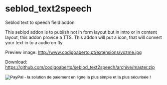 seblod_text2speech
==================

Seblod text to speech field addon


This seblod addon is to publish not in form layout but in intro or in content layout, this addon provice a TTS. This addon will put a icon, that will convert your text in to a audio on fly.

Preview image: http://www.codigoaberto.pt/extensions/vozme.jpg

Download: https://github.com/codigoaberto/seblod_text2speech/archive/master.zip

<form action="https://www.paypal.com/cgi-bin/webscr" method="post" target="_top">
<input type="hidden" name="cmd" value="_donations">
<input type="hidden" name="business" value="marcio.marques@spvhosting.pt">
<input type="hidden" name="lc" value="US">
<input type="hidden" name="no_note" value="0">
<input type="hidden" name="currency_code" value="EUR">
<input type="hidden" name="bn" value="PP-DonationsBF:btn_donateCC_LG.gif:NonHostedGuest">
<input type="image" src="https://www.paypalobjects.com/en_XC/i/btn/btn_donateCC_LG.gif" border="0" name="submit" alt="PayPal - la solution de paiement en ligne la plus simple et la plus sécurisée !">
<img alt="" border="0" src="https://www.paypalobjects.com/en_XC/i/scr/pixel.gif" width="1" height="1">
</form>

